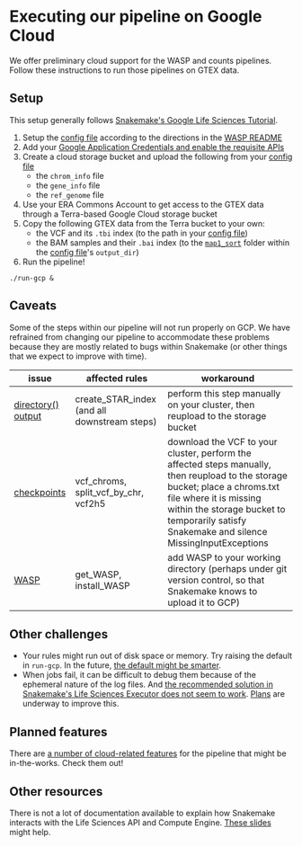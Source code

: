 # Executing our pipeline on Google Cloud
We offer preliminary cloud support for the WASP and counts pipelines. Follow these instructions to run those pipelines on GTEX data.

## Setup
This setup generally follows [Snakemake's Google Life Sciences Tutorial](https://snakemake.readthedocs.io/en/stable/executor_tutorial/google_lifesciences.html).
1. Setup the [config file](configs/config-WASP.yaml) according to the directions in the [WASP README](Snakefiles/README.WASP.md#inputs)
2. Add your [Google Application Credentials and enable the requisite APIs](https://snakemake.readthedocs.io/en/stable/executing/cloud.html#executing-a-snakemake-workflow-via-google-cloud-life-sciences)
3. Create a cloud storage bucket and upload the following from your [config file](configs/config-WASP.yaml)
	- the `chrom_info` file
	- the `gene_info` file
	- the `ref_genome` file
4. Use your ERA Commons Account to get access to the GTEX data through a Terra-based Google Cloud storage bucket
5. Copy the following GTEX data from the Terra bucket to your own:
    - the VCF and its `.tbi` index (to the path in your [config file](configs/config-WASP.yaml))
    - the BAM samples and their `.bai` index (to the [`map1_sort`](/Snakefiles/README.WASP.md#output) folder within the [config file](configs/config-WASP.yaml)'s `output_dir`)
6. Run the pipeline!
```
./run-gcp &
```

## Caveats
Some of the steps within our pipeline will not run properly on GCP. We have refrained from changing our pipeline to accommodate these problems because they are mostly related to bugs within Snakemake (or other things that we expect to improve with time).

issue | affected rules | workaround
---|---|---
[directory() output](https://github.com/snakemake/snakemake/issues/576) | create_STAR_index (and all downstream steps) | perform this step manually on your cluster, then reupload to the storage bucket
[checkpoints](https://github.com/snakemake/snakemake/issues/574) | vcf_chroms, split_vcf_by_chr, vcf2h5 | download the VCF to your cluster, perform the affected steps manually, then reupload to the storage bucket; place a chroms.txt file where it is missing within the storage bucket to temporarily satisfy Snakemake and silence MissingInputExceptions
[WASP](https://github.com/aryam7/WASP/issues/16) | get_WASP, install_WASP | add WASP to your working directory (perhaps under git version control, so that Snakemake knows to upload it to GCP)

## Other challenges
 - Your rules might run out of disk space or memory. Try raising the default in `run-gcp`. In the future, [the default might be smarter](https://github.com/aryam7/as_analysis/issues/58).
 - When jobs fail, it can be difficult to debug them because of the ephemeral nature of the log files. And [the recommended solution in Snakemake's Life Sciences Executor does not seem to work](https://github.com/snakemake/snakemake/issues/589#issue-688213936). [Plans](https://github.com/snakemake/snakemake/issues/457#issuecomment-678048646) are underway to improve this.

## Planned features
There are [a number of cloud-related features](https://github.com/aryam7/as_analysis/issues?q=is%3Aopen+is%3Aissue+label%3Agcp) for the pipeline that might be in-the-works. Check them out!

## Other resources
There is not a lot of documentation available to explain how Snakemake interacts with the Life Sciences API and Compute Engine. [These slides](https://docs.google.com/presentation/d/1UUE9yHEpvE7QyvSzkc5imfmDw26bi_eepZFKgpvW5xw) might help.
